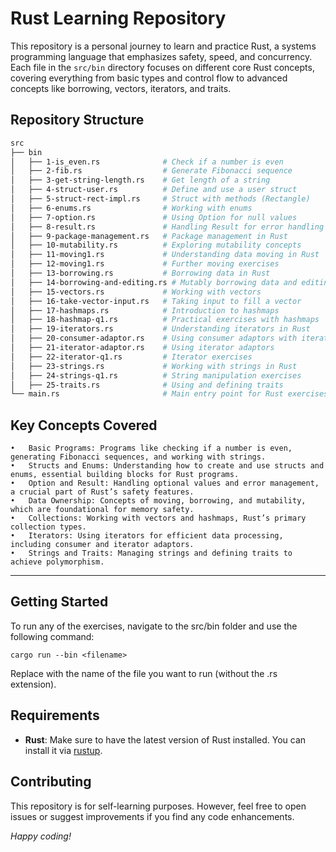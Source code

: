 # Rust Learning Repository

This repository is a personal journey to learn and practice Rust, a systems programming language that emphasizes safety, speed, and concurrency. Each file in the `src/bin` directory focuses on different core Rust concepts, covering everything from basic types and control flow to advanced concepts like borrowing, vectors, iterators, and traits.

## Repository Structure

``` bash
src
├── bin
│   ├── 1-is_even.rs              # Check if a number is even
│   ├── 2-fib.rs                  # Generate Fibonacci sequence
│   ├── 3-get-string-length.rs    # Get length of a string
│   ├── 4-struct-user.rs          # Define and use a user struct
│   ├── 5-struct-rect-impl.rs     # Struct with methods (Rectangle)
│   ├── 6-enums.rs                # Working with enums
│   ├── 7-option.rs               # Using Option for null values
│   ├── 8-result.rs               # Handling Result for error handling
│   ├── 9-package-management.rs   # Package management in Rust
│   ├── 10-mutability.rs          # Exploring mutability concepts
│   ├── 11-moving1.rs             # Understanding data moving in Rust
│   ├── 12-moving1.rs             # Further moving exercises
│   ├── 13-borrowing.rs           # Borrowing data in Rust
│   ├── 14-borrowing-and-editing.rs # Mutably borrowing data and editing
│   ├── 15-vectors.rs             # Working with vectors
│   ├── 16-take-vector-input.rs   # Taking input to fill a vector
│   ├── 17-hashmaps.rs            # Introduction to hashmaps
│   ├── 18-hashmap-q1.rs          # Practical exercises with hashmaps
│   ├── 19-iterators.rs           # Understanding iterators in Rust
│   ├── 20-consumer-adaptor.rs    # Using consumer adaptors with iterators
│   ├── 21-iterator-adaptor.rs    # Using iterator adaptors
│   ├── 22-iterator-q1.rs         # Iterator exercises
│   ├── 23-strings.rs             # Working with strings in Rust
│   ├── 24-strings-q1.rs          # String manipulation exercises
│   ├── 25-traits.rs              # Using and defining traits
└── main.rs                       # Main entry point for Rust exercises
```

## Key Concepts Covered

	•	Basic Programs: Programs like checking if a number is even, generating Fibonacci sequences, and working with strings.
	•	Structs and Enums: Understanding how to create and use structs and enums, essential building blocks for Rust programs.
	•	Option and Result: Handling optional values and error management, a crucial part of Rust’s safety features.
	•	Data Ownership: Concepts of moving, borrowing, and mutability, which are foundational for memory safety.
	•	Collections: Working with vectors and hashmaps, Rust’s primary collection types.
	•	Iterators: Using iterators for efficient data processing, including consumer and iterator adaptors.
	•	Strings and Traits: Managing strings and defining traits to achieve polymorphism.

---

## Getting Started

To run any of the exercises, navigate to the src/bin folder and use the following command:

`cargo run --bin <filename>`

Replace <filename> with the name of the file you want to run (without the .rs extension).

## Requirements

- **Rust**: Make sure to have the latest version of Rust installed. You can install it via [rustup](https://www.rust-lang.org/tools/install).

## Contributing

This repository is for self-learning purposes. However, feel free to open issues or suggest improvements if you find any code enhancements.

_Happy coding!_
